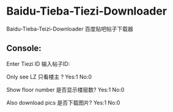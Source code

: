 # Baidu-Tieba-Tiezi-Downloader
Baidu-Tieba-Teizi-Downloader 百度贴吧帖子下载器

## Console:
Enter Tiezi ID 输入帖子ID: 

Only see LZ 只看楼主 ? Yes:1 No:0 

Show floor number 是否显示楼层数? Yes:1 No:0 

Also download pics 是否下载图片? Yes:1 No:0 

